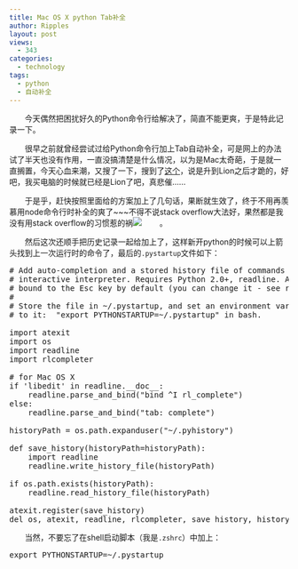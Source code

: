 ```yaml
---
title: Mac OS X python Tab补全
author: Ripples
layout: post
views:
  - 343
categories:
  - technology
tags:
  - python
  - 自动补全
---
```

<p style="text-indent: 2em;">
  今天偶然把困扰好久的Python命令行给解决了，简直不能更爽，于是特此记录一下。
</p>

<!--more-->

<p style="text-indent: 2em;">
  很早之前就曾经尝试过给Python命令行加上Tab自动补全，可是网上的办法试了半天也没有作用，一直没搞清楚是什么情况，以为是Mac太奇葩，于是就一直搁置，今天心血来潮，又搜了一下，搜到了<a href="https://stackoverflow.com/questions/7116038/python-tab-completion-mac-osx-10-7-lion/7116997#7116997?newreg=864b9e5d394e46e490874b562efb9fc4" target="_blank">这个</a>，说是升到Lion之后才跪的，好吧，我买电脑的时候就已经是Lion了吧，真悲催……
</p>

<p style="text-indent: 2em;">
  于是乎，赶快按照里面给的方案加上了几句话，果断就生效了，终于不用再羡慕用node命令行时补全的爽了~~~不得不说stack overflow大法好，果然都是我没有用<span style="text-indent: 32px;">stack overflow的习惯惹的祸<img src="http://img.baidu.com/hi/jx2/j_0012.gif" />。</span>
</p>

<p style="text-indent: 2em;">
  然后这次还顺手把历史记录一起给加上了，这样新开python的时候可以上箭头找到上一次运行时的命令了，最后的<code>.pystartup</code>文件如下：
</p>

<pre class="brush:python;toolbar:false">#&nbsp;Add&nbsp;auto-completion&nbsp;and&nbsp;a&nbsp;stored&nbsp;history&nbsp;file&nbsp;of&nbsp;commands&nbsp;to&nbsp;your&nbsp;Python
#&nbsp;interactive&nbsp;interpreter.&nbsp;Requires&nbsp;Python&nbsp;2.0+,&nbsp;readline.&nbsp;Autocomplete&nbsp;is
#&nbsp;bound&nbsp;to&nbsp;the&nbsp;Esc&nbsp;key&nbsp;by&nbsp;default&nbsp;(you&nbsp;can&nbsp;change&nbsp;it&nbsp;-&nbsp;see&nbsp;readline&nbsp;docs).
#
#&nbsp;Store&nbsp;the&nbsp;file&nbsp;in&nbsp;~/.pystartup,&nbsp;and&nbsp;set&nbsp;an&nbsp;environment&nbsp;variable&nbsp;to&nbsp;point
#&nbsp;to&nbsp;it:&nbsp;&nbsp;"export&nbsp;PYTHONSTARTUP=~/.pystartup"&nbsp;in&nbsp;bash.

import&nbsp;atexit
import&nbsp;os
import&nbsp;readline
import&nbsp;rlcompleter

#&nbsp;for&nbsp;Mac&nbsp;OS&nbsp;X
if&nbsp;&#39;libedit&#39;&nbsp;in&nbsp;readline.__doc__:
&nbsp;&nbsp;&nbsp;&nbsp;readline.parse_and_bind("bind&nbsp;^I&nbsp;rl_complete")
else:
&nbsp;&nbsp;&nbsp;&nbsp;readline.parse_and_bind("tab:&nbsp;complete")

historyPath&nbsp;=&nbsp;os.path.expanduser("~/.pyhistory")

def&nbsp;save_history(historyPath=historyPath):
&nbsp;&nbsp;&nbsp;&nbsp;import&nbsp;readline
&nbsp;&nbsp;&nbsp;&nbsp;readline.write_history_file(historyPath)

if&nbsp;os.path.exists(historyPath):
&nbsp;&nbsp;&nbsp;&nbsp;readline.read_history_file(historyPath)

atexit.register(save_history)
del&nbsp;os,&nbsp;atexit,&nbsp;readline,&nbsp;rlcompleter,&nbsp;save_history,&nbsp;historyPath</pre>

<p style="text-indent: 2em;">
  当然，不要忘了在shell启动脚本（我是<code>.zshrc</code>）中加上：
</p>

<pre class="brush:bash;toolbar:false">export&nbsp;PYTHONSTARTUP=~/.pystartup</pre>
